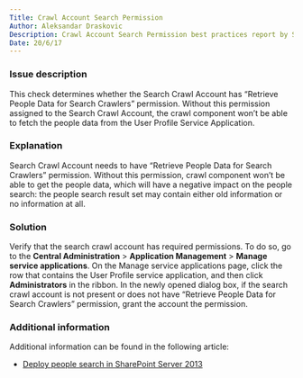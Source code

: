 ```yaml
---
Title: Crawl Account Search Permission
Author: Aleksandar Draskovic
Description: Crawl Account Search Permission best practices report by SPDocKit determines whether the Search Crawl Account has “Retrieve People Data for Search Crawlers” permission
Date: 20/6/17
---
```

### Issue description

This check determines whether the Search Crawl Account has “Retrieve People Data for Search Crawlers” permission. Without this permission assigned to the Search Crawl Account, the crawl component won’t be able to fetch the people data from the User Profile Service Application.

### Explanation

Search Crawl Account needs to have “Retrieve People Data for Search Crawlers” permission. Without this permission, crawl component won’t be able to get the people data, which will have a negative impact on the people search: the people search result set may contain either old information or no information at all.

### Solution

Verify that the search crawl account has required permissions. To do so, go to the __Central Administration__ > __Application Management__ > __Manage service applications__. On the Manage service applications page, click the row that contains the User Profile service application, and then click __Administrators__ in the ribbon. In the newly opened dialog box, if the search crawl account is not present or does not have “Retrieve People Data for Search Crawlers” permission, grant the account the permission.

### Additional information

Additional information can be found in the following article:

* [Deploy people search in SharePoint Server 2013](https://technet.microsoft.com/en-us/library/hh582311.aspx)
